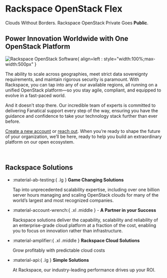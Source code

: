 <meta http-equiv="refresh" content="420">

# Rackspace OpenStack Flex

Clouds Without Borders. Rackspace OpenStack Private Goes __Public__.

## Power Innovation Worldwide with One OpenStack Platform

![Rackspace OpenStack Software](/assets/images/cloud-anywhere.png){ align=left : style="width:100%;max-width:500px" }

The ability to scale across geographies, meet strict data sovereignty requirements, and maintain rigorous security
is paramount. With Rackspace, you can tap into any of our available regions, all running on a unified OpenStack
platform—so you stay agile, compliant, and equipped to evolve in a fast-paced world.

And it doesn’t stop there. Our incredible team of experts is committed to delivering Fanatical support every step
of the way, ensuring you have the guidance and confidence to take your technology stack further than ever before.

[Create a new account](https://cart.rackspace.com/cloud) or [reach out](https://www.rackspace.com/cloud/openstack/private).
When you’re ready to shape the future of your organization, we’ll be here, ready to help you build an extraordinary
platform on our open ecosystem.

<br clear="left">

## Rackspace Solutions

<div class="grid cards" markdown>

- :material-ab-testing:{ .lg } __Game Changing Solutions__

    Tap into unprecedented scalability expertise, including over one billion server hours managing
    and scaling OpenStack clouds for many of the world’s largest and most recognized companies.

- :material-account-wrench:{ .xl .middle } - __A Partner in your Success__

    Rackspace solutions deliver the capability, scalability and reliability of an enterprise-grade
    cloud platform at a fraction of the cost, enabling you to focus on innovation rather than
    infrastructure.

- :material-amplifier:{ .xl .middle } __Rackspace Cloud Solutions__

    Grow profitably with predictable cloud costs

- :material-api:{ .lg } __Simple Solutions__

    At Rackspace, our industry-leading performance drives up your ROI.

</div>
